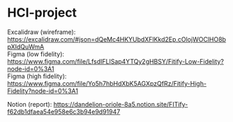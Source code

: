 # HCI-project

Excalidraw (wireframe): https://excalidraw.com/#json=dQeMc4HKYUbdXFlKkd2Ep,cOlojWOClHO8bpXIdQuWmA  
Figma (low fidelity): https://www.figma.com/file/LfsdIFLlSap4YTQy2gHBSY/Fitify-Low-Fidelity?node-id=0%3A1  
Figma (high fidelity): https://www.figma.com/file/Yo5h7hbHdXbK5AGXpzQfRz/Fitify-High-Fidelity?node-id=0%3A1  

Notion (report): https://dandelion-oriole-8a5.notion.site/FITify-f62db1dfaea54e958e6c3b94e9d91947  
